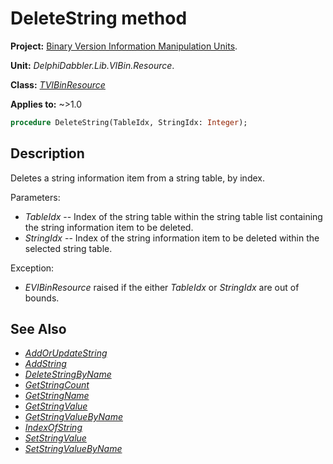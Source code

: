 # DeleteString method

**Project:** [Binary Version Information Manipulation Units](../API.md).

**Unit:** _DelphiDabbler.Lib.VIBin.Resource_.

**Class:** _[TVIBinResource](./TVIBinResource.md)_

**Applies to:** ~>1.0

```pascal
procedure DeleteString(TableIdx, StringIdx: Integer);
```

## Description

Deletes a string information item from a string table, by index.

Parameters:

* _TableIdx_ -- Index of the string table within the string table list containing the string information item to be deleted.
* _StringIdx_ -- Index of the string information item to be deleted within the selected string table.

Exception:

* _EVIBinResource_ raised if the either _TableIdx_ or _StringIdx_ are out of bounds.

## See Also

* [_AddOrUpdateString_](./TVIBinResource-AddOrUpdateString.md)
* [_AddString_](./TVIBinResource-AddString.md)
* [_DeleteStringByName_](./TVIBinResource-DeleteStringByName.md)
* [_GetStringCount_](./TVIBinResource-GetStringCount.md)
* [_GetStringName_](./TVIBinResource-GetStringName.md)
* [_GetStringValue_](./TVIBinResource-GetStringValue.md)
* [_GetStringValueByName_](./TVIBinResource-GetStringValueByName.md)
* [_IndexOfString_](./TVIBinResource-IndexOfString.md)
* [_SetStringValue_](./TVIBinResource-SetStringValue.md)
* [_SetStringValueByName_](./TVIBinResource-SetStringValueByName.md)
